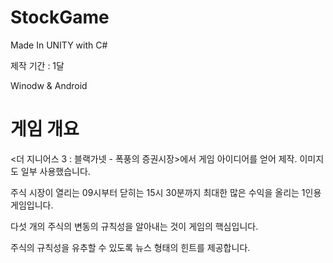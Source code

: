 # StockGame

Made In UNITY with C#

제작 기간 : 1달

Winodw & Android

# 게임 개요

<더 지니어스 3 : 블랙가넷 - 폭풍의 증권시장>에서 게임 아이디어를 얻어 제작. 이미지도 일부 사용했습니다.

주식 시장이 열리는 09시부터 닫히는 15시 30분까지 최대한 많은 수익을 올리는 1인용 게임입니다.

다섯 개의 주식의 변동의 규칙성을 알아내는 것이 게임의 핵심입니다.

주식의 규칙성을 유추할 수 있도록 뉴스 형태의 힌트를 제공합니다.